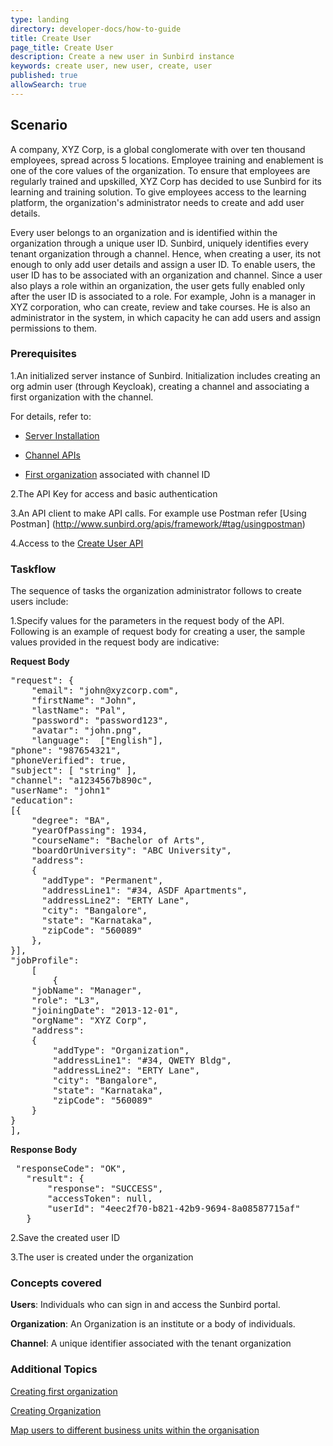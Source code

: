 ```yaml
---
type: landing
directory: developer-docs/how-to-guide
title: Create User
page_title: Create User
description: Create a new user in Sunbird instance
keywords: create user, new user, create, user
published: true
allowSearch: true
---
```

## Scenario

A company, XYZ Corp, is a global conglomerate with over ten thousand employees, spread across 5 locations. Employee training and enablement is one of the core values of the organization. To ensure that employees are regularly trained and upskilled, XYZ Corp has decided to use Sunbird for its learning and training solution. To give employees access to the learning platform, the organization's administrator needs to create and add user details. 

Every user belongs to an organization and is identified within the organization through a unique user ID. Sunbird, uniquely identifies every tenant organization through a channel. Hence, when creating a user, its not enough to only add user details and assign a user ID. To enable users, the user ID has to be associated with an organization and channel. Since a user also plays a role within an organization, the user gets fully enabled only after the user ID is associated to a role. For example, John is a manager in XYZ corporation, who can create, review and take courses. He is also an administrator in the system, in which capacity he can add users and assign permissions to them.  

### Prerequisites

1.An initialized server instance of Sunbird. Initialization includes creating an org admin user (through Keycloak), creating a channel and associating a first organization with the channel.

For details, refer to:

* [Server Installation](http://www.sunbird.org/developer-docs/installation/server_installation/)

* [Channel APIs](http://www.sunbird.org/apis/framework/#tag/Channel-APIs)

* [First organization](http://www.sunbird.org/developer-docs/initialization) associated with channel ID

2.The API Key for access and basic authentication
  
3.An API client to make API calls. For example use Postman refer [Using Postman] (http://www.sunbird.org/apis/framework/#tag/usingpostman)

4.Access to the [Create User API](http://www.sunbird.org/apis/userapi/#operation/Create%20User)

### Taskflow
 
The sequence of tasks the organization administrator follows to create users include:

1.Specify values for the parameters in the request body of the API. Following is an example of request body for creating a user, the sample values provided in the request body are indicative:

**Request Body**

<pre>
"request": {
    "email": "john@xyzcorp.com",
    "firstName": "John", 
    "lastName": "Pal",
    "password": "password123",
    "avatar": "john.png",
    "language":  ["English"],
"phone": "987654321", 
"phoneVerified": true,
"subject": [ "string" ],
"channel": "a1234567b890c",
"userName": "john1"
"education": 
[{
    "degree": "BA",
    "yearOfPassing": 1934,
    "courseName": "Bachelor of Arts",
    "boardOrUniversity": "ABC University",
    "address": 
    {
      "addType": "Permanent",
      "addressLine1": "#34, ASDF Apartments",
      "addressLine2": "ERTY Lane",
      "city": "Bangalore",
      "state": "Karnataka",
      "zipCode": "560089"
    },
}],
"jobProfile": 
    [
        {
    "jobName": "Manager",
    "role": "L3",
    "joiningDate": "2013-12-01",
    "orgName": "XYZ Corp",
    "address": 
    {
        "addType": "Organization",
        "addressLine1": "#34, QWETY Bldg",
        "addressLine2": "ERTY Lane",
        "city": "Bangalore",
        "state": "Karnataka",
        "zipCode": "560089"
    }
}
],
</pre>

**Response Body**

<pre>
 "responseCode": "OK",
   "result": {
       "response": "SUCCESS",
       "accessToken": null,
       "userId": "4eec2f70-b821-42b9-9694-8a08587715af"
   }
</pre>

2.Save the created user ID

3.The user is created under the organization

### Concepts covered

**Users**: Individuals who can sign in and access the Sunbird portal.

**Organization**: An Organization is an institute or a body of individuals. 

**Channel**: A unique identifier associated with the tenant organization

### Additional Topics

[Creating first organization](http://www.sunbird.org/developer-docs/initialization)

[Creating Organization](http://www.sunbird.org/developer-docs/how-to-guide/how_to_create_organization)

[Map users to different business units within the organisation](http://www.sunbird.org/developer-docs/how-to-guide/hohow_to_create_org_add_user)